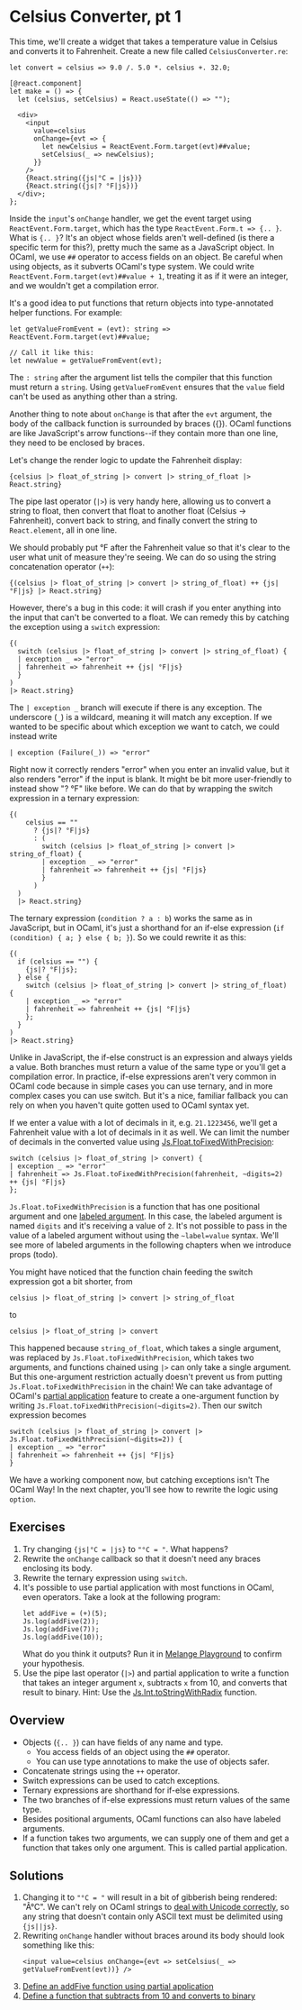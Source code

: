 # Celsius Converter, pt 1

This time, we'll create a widget that takes a temperature value in Celsius and
converts it to Fahrenheit. Create a new file called `CelsiusConverter.re`:

```reasonml
let convert = celsius => 9.0 /. 5.0 *. celsius +. 32.0;

[@react.component]
let make = () => {
  let (celsius, setCelsius) = React.useState(() => "");

  <div>
    <input
      value=celsius
      onChange={evt => {
        let newCelsius = ReactEvent.Form.target(evt)##value;
        setCelsius(_ => newCelsius);
      }}
    />
    {React.string({js|°C = |js})}
    {React.string({js|? °F|js})}
  </div>;
};
```

Inside the `input`'s `onChange` handler, we get the event target using
`ReactEvent.Form.target`, which has the type `ReactEvent.Form.t => {.. }`. What
is `{.. }`? It's an object whose fields aren't well-defined (is there a specific
term for this?), pretty much the same as a JavaScript object. In OCaml, we use
`##` operator to access fields on an object. Be careful when using objects, as
it subverts OCaml's type system. We could write
`ReactEvent.Form.target(evt)##value + 1`, treating it as if it were an integer,
and we wouldn't get a compilation error.

It's a good idea to put functions that return objects into type-annotated helper
functions. For example:

```reasonml
let getValueFromEvent = (evt): string => ReactEvent.Form.target(evt)##value;

// Call it like this:
let newValue = getValueFromEvent(evt);
```

The `: string` after the argument list tells the compiler that this function
must return a `string`. Using `getValueFromEvent` ensures that the `value` field
can't be used as anything other than a string.

Another thing to note about `onChange` is that after the `evt` argument, the
body of the callback function is surrounded by braces ({}). OCaml functions are
like JavaScript's arrow functions--if they contain more than one line, they need
to be enclosed by braces.

Let's change the render logic to update the Fahrenheit display:

```reasonml
{celsius |> float_of_string |> convert |> string_of_float |> React.string}
```

The pipe last operator (`|>`) is very handy here, allowing us to convert a
string to float, then convert that float to another float (Celsius ->
Fahrenheit), convert back to string, and finally convert the string to
`React.element`, all in one line.

We should probably put °F after the Fahrenheit value so that it's clear to the
user what unit of measure they're seeing. We can do so using the string
concatenation operator (`++`):

```reasonml
{(celsius |> float_of_string |> convert |> string_of_float) ++ {js| °F|js} |> React.string}
```

However, there's a bug in this code: it will crash if you enter anything into
the input that can't be converted to a float. We can remedy this by catching the
exception using a `switch` expression:

```reasonml
{(
  switch (celsius |> float_of_string |> convert |> string_of_float) {
  | exception _ => "error"
  | fahrenheit => fahrenheit ++ {js| °F|js}
  }
)
|> React.string}
```

The `| exception _` branch will execute if there is any exception. The
underscore (`_`) is a wildcard, meaning it will match any exception. If we
wanted to be specific about which exception we want to catch, we could instead
write

```reasonml
| exception (Failure(_)) => "error"
```

Right now it correctly renders "error" when you enter an invalid value, but it
also renders "error" if the input is blank. It might be bit more user-friendly
to instead show "? °F" like before. We can do that by wrapping the switch
expression in a ternary expression:

```reasonml
{(
    celsius == ""
      ? {js|? °F|js}
      : (
        switch (celsius |> float_of_string |> convert |> string_of_float) {
        | exception _ => "error"
        | fahrenheit => fahrenheit ++ {js| °F|js}
        }
      )
  )
  |> React.string}
```

The ternary expression (`condition ? a : b`) works the same as in JavaScript,
but in OCaml, it's just a shorthand for an if-else expression (`if (condition) {
a; } else { b; }`). So we could rewrite it as this:

```reasonml
{(
  if (celsius == "") {
    {js|? °F|js};
  } else {
    switch (celsius |> float_of_string |> convert |> string_of_float) {
    | exception _ => "error"
    | fahrenheit => fahrenheit ++ {js| °F|js}
    };
  }
)
|> React.string}
```

Unlike in JavaScript, the if-else construct is an expression and always yields a
value. Both branches must return a value of the same type or you'll get a
compilation error. In practice, if-else expressions aren't very common in OCaml
code because in simple cases you can use ternary, and in more complex cases you
can use switch. But it's a nice, familiar fallback you can rely on when you
haven't quite gotten used to OCaml syntax yet.

If we enter a value with a lot of decimals in it, e.g. `21.1223456`, we'll
get a Fahrenheit value with a lot of decimals in it as well. We can limit the
number of decimals in the converted value using
[Js.Float.toFixedWithPrecision](https://melange.re/v1.0.0/api/re/melange/Js_float/index.html#val-toFixedWithPrecision):

```reasonml
switch (celsius |> float_of_string |> convert) {
| exception _ => "error"
| fahrenheit => Js.Float.toFixedWithPrecision(fahrenheit, ~digits=2) ++ {js| °F|js}
};
```

`Js.Float.toFixedWithPrecision` is a function that has one positional argument
and one [labeled argument](../communicate-with-javascript.md#labeled-arguments).
In this case, the labeled argument is named `digits` and it's receiving a value
of `2`. It's not possible to pass in the value of a labeled argument without
using the `~label=value` syntax. We'll see more of labeled arguments in the
following chapters when we introduce props (todo).

You might have noticed that the function chain feeding the switch expression got
a bit shorter, from

```reasonml
celsius |> float_of_string |> convert |> string_of_float
```

to

```reasonml
celsius |> float_of_string |> convert
```

This happened because `string_of_float`, which takes a single argument, was
replaced by `Js.Float.toFixedWithPrecision`, which takes two arguments, and
functions chained using `|>` can only take a single argument. But this
one-argument restriction actually doesn't prevent us from putting
`Js.Float.toFixedWithPrecision` in the chain! We can take advantage of OCaml's
[partial
application](https://reasonml.github.io/docs/en/function#partial-application)
feature to create a one-argument function by writing
`Js.Float.toFixedWithPrecision(~digits=2)`. Then our switch expression becomes

```reasonml
switch (celsius |> float_of_string |> convert |> Js.Float.toFixedWithPrecision(~digits=2)) {
| exception _ => "error"
| fahrenheit => fahrenheit ++ {js| °F|js}
}
```

We have a working component now, but catching exceptions isn't The OCaml Way! In
the next chapter, you'll see how to rewrite the logic using `option`.

## Exercises

1. Try changing `{js|°C = |js}` to `"°C = "`. What happens?
1. Rewrite the `onChange` callback so that it doesn't need any braces enclosing
   its body.
1. Rewrite the ternary expression using `switch`.
1. It's possible to use partial application with most functions in OCaml, even
   operators. Take a look at the following program:
   ```reasonml
   let addFive = (+)(5);
   Js.log(addFive(2));
   Js.log(addFive(7));
   Js.log(addFive(10));
   ```
   What do you think it outputs? Run it in [Melange
   Playground](https://melange.re/v1.0.0/playground) to confirm your hypothesis.
1. Use the pipe last operator (`|>`) and partial application to write a function that takes an integer
   argument `x`, subtracts `x` from 10, and converts that result to binary.
   Hint: Use the
   [Js.Int.toStringWithRadix](https://melange.re/v1.0.0/api/re/melange/Js_int/index.html#val-toStringWithRadix)
   function.

## Overview

- Objects (`{.. }`) can have fields of any name and type.
  - You access fields of an object using the `##` operator.
  - You can use type annotations to make the use of objects safer.
- Concatenate strings using the `++` operator.
- Switch expressions can be used to catch exceptions.
- Ternary expressions are shorthand for if-else expressions.
- The two branches of if-else expressions must return values of the same type.
- Besides positional arguments, OCaml functions can also have labeled arguments.
- If a function takes two arguments, we can supply one of them and get a
  function that takes only one argument. This is called partial application.

## Solutions

1. Changing it to `"°C = "` will result in a bit of gibberish being rendered:
   "Â°C". We can't rely on OCaml strings to [deal with Unicode correctly](../communicate-with-javascript.md#strings), so any
   string that doesn't contain only ASCII text must be delimited using `{js||js}`.
1. Rewriting `onChange` handler without braces around its body should look something like this:
   ```reasonml
   <input value=celsius onChange={evt => setCelsius(_ => getValueFromEvent(evt))} />
   ```
1. [Define an addFive function using partial application](https://melange.re/v1.0.0/playground/?language=Reason&code=bGV0IGFkZEZpdmUgPSAoKykoNSk7CkpzLmxvZyhhZGRGaXZlKDIpKTsKSnMubG9nKGFkZEZpdmUoNykpOwpKcy5sb2coYWRkRml2ZSgxMCkpOw%3D%3D&live=off)
1. [Define a function that subtracts from 10 and converts to binary](https://melange.re/v1.0.0/playground/?language=Reason&code=bGV0IGNvb2xGdW5jdGlvbiA9IHggPT4geCB8PiAoKC0pKDEwKSkgfD4gSnMuSW50LnRvU3RyaW5nV2l0aFJhZGl4KH5yYWRpeD0yKTsKSnMubG9nKGNvb2xGdW5jdGlvbigxKSk7CkpzLmxvZyhjb29sRnVuY3Rpb24oNSkpOw%3D%3D&live=off)
